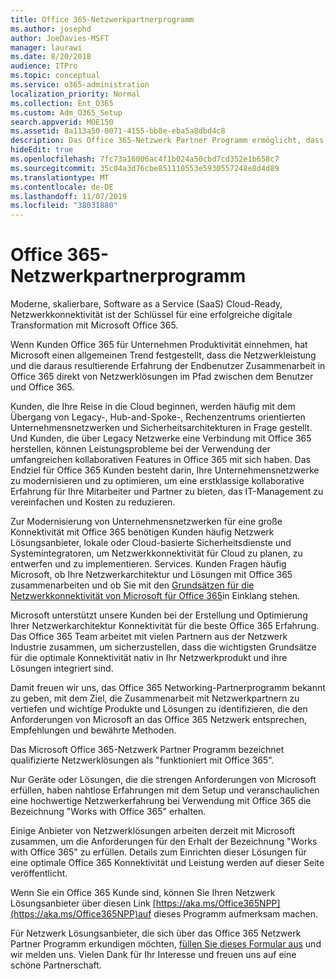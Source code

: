 ```yaml
---
title: Office 365-Netzwerkpartnerprogramm
ms.author: josephd
author: JoeDavies-MSFT
manager: laurawi
ms.date: 8/20/2018
audience: ITPro
ms.topic: conceptual
ms.service: o365-administration
localization_priority: Normal
ms.collection: Ent_O365
ms.custom: Adm_O365_Setup
search.appverid: MOE150
ms.assetid: 8a113a50-0071-4155-bb8e-eba5a8dbd4c8
description: Das Office 365-Netzwerk Partner Programm ermöglicht, dass Ihr Gerät zertifiziert wird, wenn Sie mit Office 365 arbeiten.
hideEdit: true
ms.openlocfilehash: 7fc73a16006ac4f1b024a50cbd7cd352e1b658c7
ms.sourcegitcommit: 35c04a3d76cbe851110553e5930557248e8d4d89
ms.translationtype: MT
ms.contentlocale: de-DE
ms.lasthandoff: 11/07/2019
ms.locfileid: "38031880"
---
```

# <a name="office-365-networking-partner-program"></a>Office 365-Netzwerkpartnerprogramm

Moderne, skalierbare, Software as a Service (SaaS) Cloud-Ready, Netzwerkkonnektivität ist der Schlüssel für eine erfolgreiche digitale Transformation mit Microsoft Office 365.  

Wenn Kunden Office 365 für Unternehmen Produktivität einnehmen, hat Microsoft einen allgemeinen Trend festgestellt, dass die Netzwerkleistung und die daraus resultierende Erfahrung der Endbenutzer Zusammenarbeit in Office 365 direkt von Netzwerklösungen im Pfad zwischen dem Benutzer und Office 365.  

Kunden, die Ihre Reise in die Cloud beginnen, werden häufig mit dem Übergang von Legacy-, Hub-and-Spoke-, Rechenzentrums orientierten Unternehmensnetzwerken und Sicherheitsarchitekturen in Frage gestellt. Und Kunden, die über Legacy Netzwerke eine Verbindung mit Office 365 herstellen, können Leistungsprobleme bei der Verwendung der umfangreichen kollaborativen Features in Office 365 mit sich haben. Das Endziel für Office 365 Kunden besteht darin, Ihre Unternehmensnetzwerke zu modernisieren und zu optimieren, um eine erstklassige kollaborative Erfahrung für Ihre Mitarbeiter und Partner zu bieten, das IT-Management zu vereinfachen und Kosten zu reduzieren. 

Zur Modernisierung von Unternehmensnetzwerken für eine große Konnektivität mit Office 365 benötigen Kunden häufig Netzwerk Lösungsanbieter, lokale oder Cloud-basierte Sicherheitsdienste und Systemintegratoren, um Netzwerkkonnektivität für Cloud zu planen, zu entwerfen und zu implementieren. Services. Kunden Fragen häufig Microsoft, ob Ihre Netzwerkarchitektur und Lösungen mit Office 365 zusammenarbeiten und ob Sie mit den [Grundsätzen für die Netzwerkkonnektivität von Microsoft für Office 365](https://aka.ms/PNC)in Einklang stehen.  

Microsoft unterstützt unsere Kunden bei der Erstellung und Optimierung Ihrer Netzwerkarchitektur Konnektivität für die beste Office 365 Erfahrung. Das Office 365 Team arbeitet mit vielen Partnern aus der Netzwerk Industrie zusammen, um sicherzustellen, dass die wichtigsten Grundsätze für die optimale Konnektivität nativ in Ihr Netzwerkprodukt und ihre Lösungen integriert sind. 

Damit freuen wir uns, das Office 365 Networking-Partnerprogramm bekannt zu geben, mit dem Ziel, die Zusammenarbeit mit Netzwerkpartnern zu vertiefen und wichtige Produkte und Lösungen zu identifizieren, die den Anforderungen von Microsoft an das Office 365 Netzwerk entsprechen, Empfehlungen und bewährte Methoden. 

Das Microsoft Office 365-Netzwerk Partner Programm bezeichnet qualifizierte Netzwerklösungen als "funktioniert mit Office 365".  

Nur Geräte oder Lösungen, die die strengen Anforderungen von Microsoft erfüllen, haben nahtlose Erfahrungen mit dem Setup und veranschaulichen eine hochwertige Netzwerkerfahrung bei Verwendung mit Office 365 die Bezeichnung "Works with Office 365" erhalten.  

Einige Anbieter von Netzwerklösungen arbeiten derzeit mit Microsoft zusammen, um die Anforderungen für den Erhalt der Bezeichnung "Works with Office 365" zu erfüllen. Details zum Einrichten dieser Lösungen für eine optimale Office 365 Konnektivität und Leistung werden auf dieser Seite veröffentlicht.  

Wenn Sie ein Office 365 Kunde sind, können Sie Ihren Netzwerk Lösungsanbieter über diesen Link [https://aka.ms/Office365NPP](https://aka.ms/Office365NPP)auf dieses Programm aufmerksam machen.

Für Netzwerk Lösungsanbieter, die sich über das Office 365 Netzwerk Partner Programm erkundigen möchten, [füllen Sie dieses Formular aus](https://forms.office.com/Pages/ResponsePage.aspx?id=v4j5cvGGr0GRqy180BHbRyOZxByRF1dLgv7k6ye5z8pUMTNCVTYyVk9GNEYzWjFOVkI1SzdJNUkyWi4u) und wir melden uns. Vielen Dank für Ihr Interesse und freuen uns auf eine schöne Partnerschaft. 

